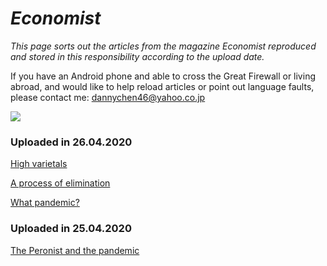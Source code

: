 # _Economist_

*This page sorts out the articles from the magazine _Economist_ reproduced and stored in this responsibility according to the upload date.*

If you have an Android phone and able to cross the Great Firewall or living abroad, and would like to help reload articles or point out language faults, please contact me: dannychen46@yahoo.co.jp 

<img src="https://cdn.jsdelivr.net/gh/chch455/tuchuang/2020/04/25/6c61cd74dca63bc4db7058c37a8b4d3f.png">
   
### Uploaded in 26.04.2020
[High varietals](2020_0426_01.md)

[A process of elimination](2020_0426_02.md)

[What pandemic?](2020_0426_03.md)
### Uploaded in 25.04.2020
[The Peronist and the pandemic](2020_0425_02.md)

